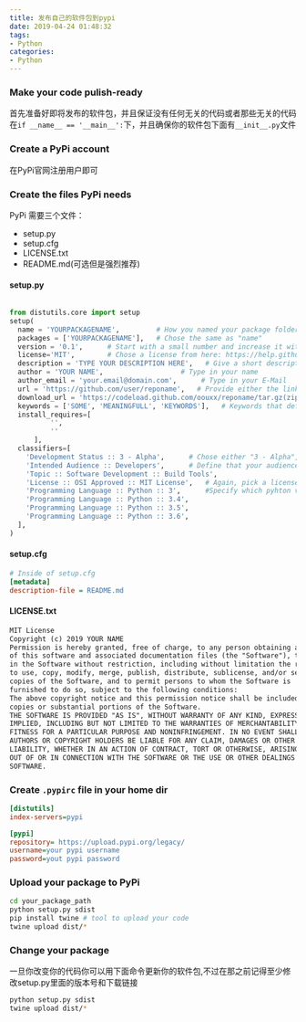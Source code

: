 ```yaml
---
title: 发布自己的软件包到pypi
date: 2019-04-24 01:48:32
tags:
- Python
categories:
- Python
---
```


### Make your code pulish-ready

首先准备好即将发布的软件包，并且保证没有任何无关的代码或者那些无关的代码在`if __name__ == '__main__':`下，并且确保你的软件包下面有`__init__.py`文件

### Create a PyPi account

在PyPi官网注册用户即可

### Create the files PyPi needs

PyPi 需要三个文件：

- setup.py
- setup.cfg
- LICENSE.txt
- README.md(可选但是强烈推荐)

#### setup.py

```Python

from distutils.core import setup
setup(
  name = 'YOURPACKAGENAME',         # How you named your package folder
  packages = ['YOURPACKAGENAME'],   # Chose the same as "name"
  version = '0.1',      # Start with a small number and increase it with every change you make
  license='MIT',        # Chose a license from here: https://help.github.com/articles/licensing-a-repository
  description = 'TYPE YOUR DESCRIPTION HERE',   # Give a short description about your library
  author = 'YOUR NAME',                   # Type in your name
  author_email = 'your.email@domain.com',      # Type in your E-Mail
  url = 'https://github.com/user/reponame',   # Provide either the link to your github or to your website
  download_url = 'https://codeload.github.com/oouxx/reponame/tar.gz(zip)/version num',    # you should git tag your code and git push it.
  keywords = ['SOME', 'MEANINGFULL', 'KEYWORDS'],   # Keywords that define your package best
  install_requires=[
          '',
          ''
      ],
  classifiers=[
    'Development Status :: 3 - Alpha',      # Chose either "3 - Alpha", "4 - Beta" or "5 - Production/Stable" as the current state of your package
    'Intended Audience :: Developers',      # Define that your audience are developers
    'Topic :: Software Development :: Build Tools',
    'License :: OSI Approved :: MIT License',   # Again, pick a license
    'Programming Language :: Python :: 3',      #Specify which pyhton versions that you want to support
    'Programming Language :: Python :: 3.4',
    'Programming Language :: Python :: 3.5',
    'Programming Language :: Python :: 3.6',
  ],
)
```

#### setup.cfg

```ini
# Inside of setup.cfg
[metadata]
description-file = README.md
```

#### LICENSE.txt

```txt
MIT License
Copyright (c) 2019 YOUR NAME
Permission is hereby granted, free of charge, to any person obtaining a copy
of this software and associated documentation files (the "Software"), to deal
in the Software without restriction, including without limitation the rights
to use, copy, modify, merge, publish, distribute, sublicense, and/or sell
copies of the Software, and to permit persons to whom the Software is
furnished to do so, subject to the following conditions:
The above copyright notice and this permission notice shall be included in all
copies or substantial portions of the Software.
THE SOFTWARE IS PROVIDED "AS IS", WITHOUT WARRANTY OF ANY KIND, EXPRESS OR
IMPLIED, INCLUDING BUT NOT LIMITED TO THE WARRANTIES OF MERCHANTABILITY,
FITNESS FOR A PARTICULAR PURPOSE AND NONINFRINGEMENT. IN NO EVENT SHALL THE
AUTHORS OR COPYRIGHT HOLDERS BE LIABLE FOR ANY CLAIM, DAMAGES OR OTHER
LIABILITY, WHETHER IN AN ACTION OF CONTRACT, TORT OR OTHERWISE, ARISING FROM,
OUT OF OR IN CONNECTION WITH THE SOFTWARE OR THE USE OR OTHER DEALINGS IN THE
SOFTWARE.
```

### Create `.pypirc` file in your home dir

```ini
[distutils]
index-servers=pypi

[pypi]
repository= https://upload.pypi.org/legacy/
username=your pypi username
password=yout pypi password
```

### Upload your package to PyPi

```bash
cd your_package_path
python setup.py sdist
pip install twine # tool to upload your code
twine upload dist/*
```

### Change your package

一旦你改变你的代码你可以用下面命令更新你的软件包,不过在那之前记得至少修改setup.py里面的版本号和下载链接

```bash
python setup.py sdist
twine upload dist/*
```
